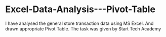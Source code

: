 # Excel-Data-Analysis---Pivot-Table
I have analysed the general store transaction data using MS Excel. And drawn appropriate Pivot Table. The task was given by Start Tech Academy
